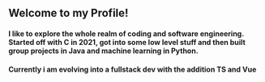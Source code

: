 ## Welcome to my Profile!

#### I like to explore the whole realm of coding and software engineering. Started off with C in 2021, got into some low level stuff and then built group projects in Java and machine learning in Python.

#### Currently i am evolving into a fullstack dev with the addition TS and Vue


